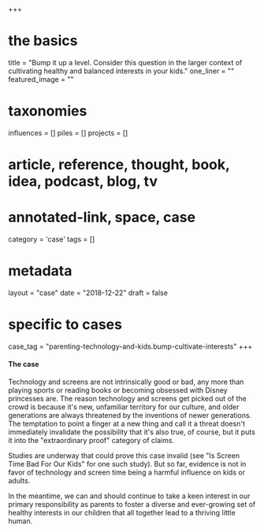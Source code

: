 +++
# the basics
title          = "Bump it up a level. Consider this question in the larger context of cultivating healthy and balanced interests in your kids."
one_liner      = ""
featured_image = ""

# taxonomies
influences		 = []
piles     		 = []
projects			 = []

# article, reference, thought, book, idea, podcast, blog, tv
# annotated-link, space, case
category  		 = 'case'
tags					 = []

# metadata
layout 				 = "case"
date 					 = "2018-12-22"
draft 				 = false

# specific to cases
case_tag 		   = "parenting-technology-and-kids.bump-cultivate-interests"
+++

#### The case
Technology and screens are not intrinsically good or bad, any more than playing sports or reading books or becoming obsessed with Disney princesses are. The reason technology and screens get picked out of the crowd is because it's new, unfamiliar territory for our culture, and older generations are always threatened by the inventions of newer generations. The temptation to point a finger at a new thing and call it a threat doesn't immediately invalidate the possibility that it's also true, of course, but it puts it into the "extraordinary proof" category of claims. 

Studies are underway that could prove this case invalid (see "Is Screen Time Bad For Our Kids" for one such study). But so far, evidence is not in favor of technology and screen time being a harmful influence on kids or adults.

In the meantime, we can and should continue to take a keen interest in our primary responsibility as parents to foster a diverse and ever-growing set of healthy interests in our children that all together lead to a thriving little human.
